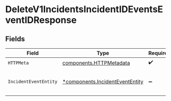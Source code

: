 # DeleteV1IncidentsIncidentIDEventsEventIDResponse


## Fields

| Field                                                                             | Type                                                                              | Required                                                                          | Description                                                                       |
| --------------------------------------------------------------------------------- | --------------------------------------------------------------------------------- | --------------------------------------------------------------------------------- | --------------------------------------------------------------------------------- |
| `HTTPMeta`                                                                        | [components.HTTPMetadata](../../models/components/httpmetadata.md)                | :heavy_check_mark:                                                                | N/A                                                                               |
| `IncidentEventEntity`                                                             | [*components.IncidentEventEntity](../../models/components/incidentevententity.md) | :heavy_minus_sign:                                                                | Delete a single event for an incident                                             |